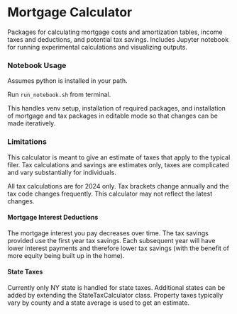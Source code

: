 Mortgage Calculator
====
Packages for calculating mortgage costs and amortization tables, income taxes and deductions, and potential tax savings.
Includes Jupyter notebook for running experimental calculations and visualizing outputs.

### Notebook Usage
Assumes python is installed in your path.

Run `run_notebook.sh` from terminal. 

This handles venv setup, installation of required packages, and installation of mortgage and tax packages in editable 
mode so that changes can be made iteratively.

### Limitations
This calculator is meant to give an estimate of taxes that apply to the typical filer.
Tax calculations and savings are estimates only, taxes are complicated and vary substantially for individuals.

All tax calculations are for 2024 only. 
Tax brackets change annually and the tax code changes frequently. This calculator may not reflect the latest changes. 

#### Mortgage Interest Deductions
The mortgage interest you pay decreases over time. The tax savings provided use the first year tax savings.
Each subsequent year will have lower interest payments and therefore lower tax savings 
(with the benefit of more equity being built up in the home).

#### State Taxes
Currently only NY state is handled for state taxes. 
Additional states can be added by extending the StateTaxCalculator class.
Property taxes typically vary by county and a state average is used to get an estimate.
